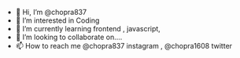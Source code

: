 - 👋 Hi, I’m @chopra837
- 👀 I’m interested in Coding
- 🌱 I’m currently learning frontend , javascript, 
- 💞️ I’m looking to collaborate on....
- 📫 How to reach me @chopra837 instagram , @chopra1608 twitter

<!---
chopra837/chopra837 is a ✨ special ✨ repository because its `README.md` (this file) appears on your GitHub profile.
You can click the Preview link to take a look at your changes.
--->
